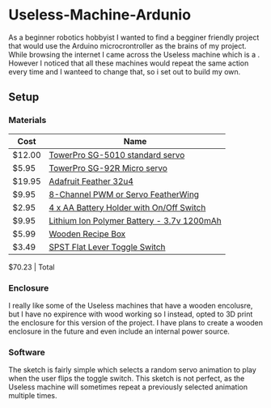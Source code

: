 # Useless-Machine-Ardunio
As a beginner robotics hobbyist I wanted to find a begginer friendly project that would use the Arduino microcrontroller as the brains of my project. While browsing the internet I came across the Useless machine which is a . However I noticed that all these machines would repeat the same action every time and I wanteed to change that, so i set out to build my own. 


## Setup

### Materials 

Cost   | Name 
------ | ---- 
$12.00 | [TowerPro SG-5010 standard servo](https://www.adafruit.com/product/155)               |
$5.95  | [TowerPro SG-92R Micro servo](https://www.adafruit.com/product/169)                   |
$19.95 | [Adafruit Feather 32u4](https://www.adafruit.com/products/2771)                       |
$9.95  | [8-Channel PWM or Servo FeatherWing](https://www.adafruit.com/products/2928)          |
$2.95  | [4 x AA Battery Holder with On/Off Switch](https://www.adafruit.com/products/830)     |
$9.95  | [Lithium Ion Polymer Battery - 3.7v 1200mAh](https://www.adafruit.com/products/258)   |
$5.99  | [Wooden Recipe Box](http://www.michaels.com/artminds-wooden-recipe-box/10397769.html) | 
$3.49  | [SPST Flat Lever Toggle Switch](https://www.radioshack.com/products/spst-6amp-lever)  | 

$70.23 | Total
### Enclosure 

I really like some of the Useless machines that have a wooden encolusre, but I have no expirence with wood working so I instead, opted to 3D print the enclosure for this version of the project. I have plans to create a wooden enclosure in the future and even include an internal power source.  


### Software

The sketch is fairly simple which selects a random servo animation to play when the user flips the toggle switch. This sketch is not perfect, as the Useless machine will sometimes repeat a previously selected animation multiple times.
